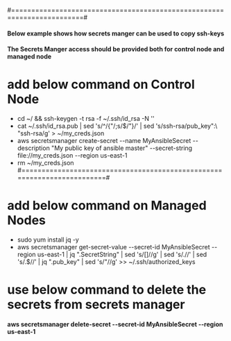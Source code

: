 #========================================================================#
#### Below example shows how secrets manger can be used to copy ssh-keys #
#### The Secrets Manger access should be provided both for control node and managed node #
# add below command on Control Node #
  * cd ~/ && ssh-keygen -t rsa -f ~/.ssh/id_rsa -N ''
  * cat ~/.ssh/id_rsa.pub | sed 's/^/{"/;s/$/"}/' | sed 's/ssh-rsa/pub_key\":\ "ssh-rsa/g' > ~/my_creds.json
  * aws secretsmanager create-secret --name MyAnsibleSecret --description "My public key of ansible master" --secret-string file://my_creds.json --region us-east-1
  * rm ~/my_creds.json
#========================================================================#
# add below command on Managed Nodes #
  * sudo yum install jq -y
  * aws secretsmanager get-secret-value --secret-id MyAnsibleSecret --region us-east-1 | jq ".SecretString" | sed 's/[\]//g' | sed 's/.//' | sed  's/.$//' | jq ".pub_key" | sed 's/"//g' >> ~/.ssh/authorized_keys
# use below command to delete the secrets from secrets manager
#### aws secretsmanager delete-secret --secret-id MyAnsibleSecret --region us-east-1
